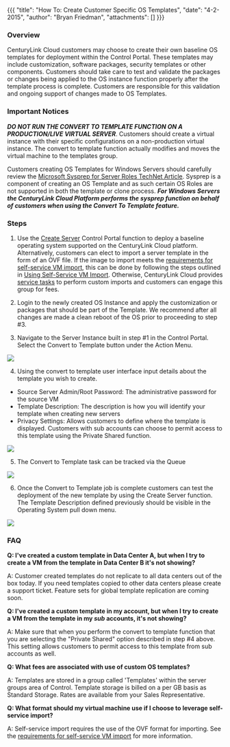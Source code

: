 {{{
  "title": "How To:  Create Customer Specific OS Templates",
  "date": "4-2-2015",
  "author": "Bryan Friedman",
  "attachments": []
}}}

### Overview

CenturyLink Cloud customers may choose to create their own baseline OS templates for deployment within the Control Portal. These templates may include customization, software packages, security templates or other components. Customers should take care to test and validate the packages or changes being applied to the OS instance function properly after the template process is complete. Customers are responsible for this validation and ongoing support of changes made to OS Templates.

### Important Notices

**_DO NOT RUN THE CONVERT TO TEMPLATE FUNCTION ON A PRODUCTION/LIVE VIRTUAL SERVER_**. Customers should create a virtual instance with their specific configurations on a non-production virtual instance. The convert to template function actually modifies and moves the virtual machine to the templates group.

Customers creating OS Templates for Windows Servers should carefully review the [Microsoft Sysprep for Server Roles TechNet Article](http://technet.microsoft.com/en-us/library/hh824835.aspx). Sysprep is a component of creating an OS Template and as such certain OS Roles are not supported in both the template or clone process. **_For Windows Servers the CenturyLink Cloud Platform performs the sysprep function on behalf of customers when using the Convert To Template feature._**

### Steps

1. Use the [Create Server](creating-a-new-enterprise-cloud-server.md) Control Portal function to deploy a baseline operating system supported on the CenturyLink Cloud platform. Alternatively, customers can elect to import a server template in the form of an OVF file. If the image to import meets the [requirements for self-service VM import](self-service-vm-import-ovf-requirements.md), this can be done by following the steps outlined in [Using Self-Service VM Import](using-self-service-vm-import.md). Otherwise, CenturyLink Cloud provides [service tasks](http://www.centurylinkcloud.com/products/support/service-tasks) to perform custom imports and customers can engage this group for fees.

2. Login to the newly created OS Instance and apply the customization or packages that should be part of the Template. We recommend after all changes are made a clean reboot of the OS prior to proceeding to step #3.

3. Navigate to the Server Instance built in step #1 in the Control Portal. Select the Convert to Template button under the Action Menu.

  ![](https://t3n.zendesk.com/attachments/token/6MuREq25V2GX8MZ2ngH8hXHPO/?name=01.png)

4. Using the convert to template user interface input details about the template you wish to create.

  - Source Server Admin/Root Password:  The administrative password for the source VM
  - Template Description: The description is how you will identify your template when creating new servers
  - Privacy Settings: Allows customers to define where the template is displayed. Customers with sub accounts can choose to permit access to this template using the Private Shared function.

  ![](https://t3n.zendesk.com/attachments/token/jUfTHvR7WbWP4iifNVqEryLCp/?name=02.png)

5. The Convert to Template task can be tracked via the Queue

  ![](https://t3n.zendesk.com/attachments/token/z3JiOR563C20cdbMPS9IbAW4U/?name=04.png)

6. Once the Convert to Template job is complete customers can test the deployment of the new template by using the Create Server function. The Template Description defined previously should be visible in the Operating System pull down menu.

  ![](https://t3n.zendesk.com/attachments/token/VOpySqoalxhPyEIxLvwTa22v9/?name=03.png)

### FAQ

**Q: I've created a custom template in Data Center A, but when I try to create a VM from the template in Data Center B it's not showing?**

A: Customer created templates do not replicate to all data centers out of the box today. If you need templates copied to other data centers please create a support ticket. Feature sets for global template replication are coming soon.

**Q: I've created a custom template in my account, but when I try to create a VM from the template in my _sub_ accounts, it's not showing?**

A: Make sure that when you perform the convert to template function that you are selecting the "Private Shared" option described in step #4 above. This setting allows customers to permit access to this template from sub accounts as well.

**Q: What fees are associated with use of custom OS templates?**

A: Templates are stored in a group called 'Templates' within the server groups area of Control. Template storage is billed on a per GB basis as Standard Storage. Rates are available from your Sales Representative.

**Q: What format should my virtual machine use if I choose to leverage  self-service import?**

A: Self-service import requires the use of the OVF format for importing. See the [requirements for self-service VM import](self-service-vm-import-ovf-requirements.md) for more information.
